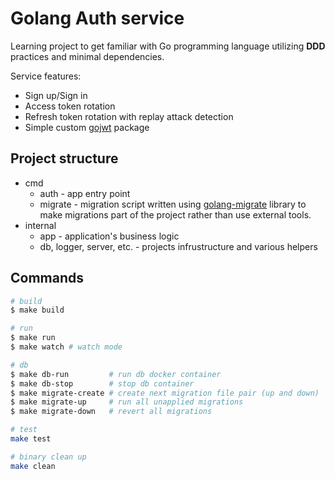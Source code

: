 # Golang Auth service
Learning project to get familiar with Go programming language utilizing __DDD__ practices and minimal dependencies.

Service features:
* Sign up/Sign in
* Access token rotation
* Refresh token rotation with replay attack detection
* Simple custom [gojwt](https://github.com/adrone13/gojwt) package

## Project structure
* cmd
  * auth - app entry point
  * migrate - migration script written using [golang-migrate](https://github.com/golang-migrate/migrate) library to make migrations part of the project rather than use external tools.
* internal
  * app - application's business logic
  * db, logger, server, etc. - projects infrustructure and various helpers

## Commands
```bash
# build
$ make build

# run
$ make run
$ make watch # watch mode

# db
$ make db-run         # run db docker container
$ make db-stop        # stop db container
$ make migrate-create # create next migration file pair (up and down)
$ make migrate-up     # run all unapplied migrations
$ make migrate-down   # revert all migrations

# test
make test

# binary clean up
make clean
```

